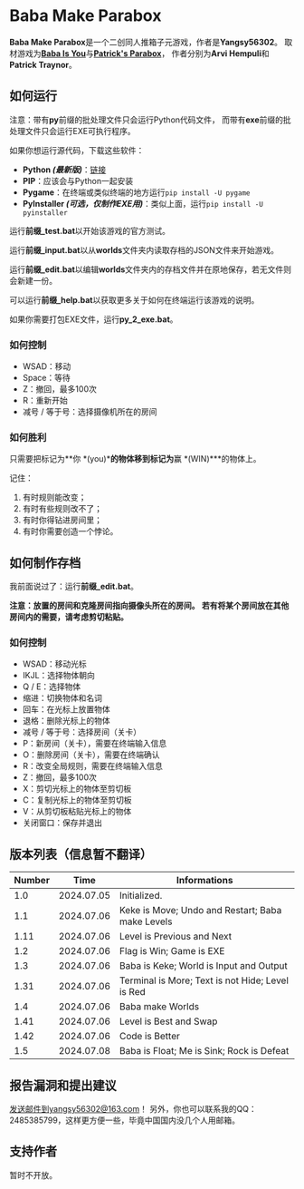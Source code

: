 # Baba Make Parabox

**Baba Make Parabox**是一个二创同人推箱子元游戏，作者是**Yangsy56302**。
取材游戏为[**Baba Is You**](https://hempuli.com/baba/)与[**Patrick's Parabox**](https://www.patricksparabox.com/)，
作者分别为**Arvi Hempuli**和**Patrick Traynor**。

## 如何运行

注意：带有**py**前缀的批处理文件只会运行Python代码文件，
而带有**exe**前缀的批处理文件只会运行EXE可执行程序。

如果你想运行源代码，下载这些软件：
- **Python *(最新版)***：[链接](https://www.python.org/downloads/)
- **PIP**：应该会与Python一起安装
- **Pygame**：在终端或类似终端的地方运行`pip install -U pygame`
- **PyInstaller *(可选，仅制作EXE用)***：类似上面，运行`pip install -U pyinstaller`

运行**前缀_test.bat**以开始该游戏的官方测试。

运行**前缀_input.bat**以从**worlds**文件夹内读取存档的JSON文件来开始游戏。

运行**前缀_edit.bat**以编辑**worlds**文件夹内的存档文件并在原地保存，若无文件则会新建一份。

可以运行**前缀_help.bat**以获取更多关于如何在终端运行该游戏的说明。

如果你需要打包EXE文件，运行**py_2_exe.bat**。

### 如何控制

- WSAD：移动
- Space：等待
- Z：撤回，最多100次
- R：重新开始
- 减号 / 等于号：选择摄像机所在的房间

### 如何胜利

只需要把标记为**你 *(you)***的物体移到标记为**赢 *(WIN)***的物体上。

记住：

1. 有时规则能改变；
2. 有时有些规则改不了；
3. 有时你得钻进房间里；
4. 有时你需要创造一个悖论。

## 如何制作存档

我前面说过了：运行**前缀_edit.bat**。

**注意：放置的房间和克隆房间指向摄像头所在的房间。**
**若有将某个房间放在其他房间内的需要，请考虑剪切粘贴。**

### 如何控制

- WSAD：移动光标
- IKJL：选择物体朝向
- Q / E：选择物体
- 缩进：切换物体和名词
- 回车：在光标上放置物体
- 退格：删除光标上的物体
- 减号 / 等于号：选择房间（关卡）
- P：新房间（关卡），需要在终端输入信息
- O：删除房间（关卡），需要在终端确认
- R：改变全局规则，需要在终端输入信息
- Z：撤回，最多100次
- X：剪切光标上的物体至剪切板
- C：复制光标上的物体至剪切板
- V：从剪切板粘贴光标上的物体
- 关闭窗口：保存并退出

## 版本列表（信息暂不翻译）

| Number |    Time    | Informations |
|--------|------------|--------------|
| 1.0    | 2024.07.05 | Initialized. |
| 1.1    | 2024.07.06 | Keke is Move; Undo and Restart; Baba make Levels |
| 1.11   | 2024.07.06 | Level is Previous and Next |
| 1.2    | 2024.07.06 | Flag is Win; Game is EXE |
| 1.3    | 2024.07.06 | Baba is Keke; World is Input and Output |
| 1.31   | 2024.07.06 | Terminal is More; Text is not Hide; Level is Red |
| 1.4    | 2024.07.06 | Baba make Worlds |
| 1.41   | 2024.07.06 | Level is Best and Swap |
| 1.42   | 2024.07.06 | Code is Better |
| 1.5    | 2024.07.08 | Baba is Float; Me is Sink; Rock is Defeat |

## 报告漏洞和提出建议

发送邮件到yangsy56302@163.com！
另外，你也可以联系我的QQ：2485385799，这样更方便一些，毕竟中国国内没几个人用邮箱。

## 支持作者

暂时不开放。